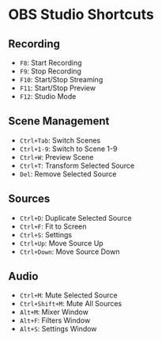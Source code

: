 # OBS Studio Shortcuts

## Recording
- `F8`: Start Recording
- `F9`: Stop Recording
- `F10`: Start/Stop Streaming
- `F11`: Start/Stop Preview
- `F12`: Studio Mode

## Scene Management
- `Ctrl+Tab`: Switch Scenes
- `Ctrl+1-9`: Switch to Scene 1-9
- `Ctrl+W`: Preview Scene
- `Ctrl+T`: Transform Selected Source
- `Del`: Remove Selected Source

## Sources
- `Ctrl+D`: Duplicate Selected Source
- `Ctrl+F`: Fit to Screen
- `Ctrl+S`: Settings
- `Ctrl+Up`: Move Source Up
- `Ctrl+Down`: Move Source Down

## Audio
- `Ctrl+M`: Mute Selected Source
- `Ctrl+Shift+M`: Mute All Sources
- `Alt+M`: Mixer Window
- `Alt+F`: Filters Window
- `Alt+S`: Settings Window
